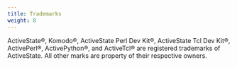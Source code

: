 ```yaml
---
title: Trademarks
weight: 8
---
```


ActiveState&reg;, Komodo&reg;, ActiveState Perl Dev Kit&reg;, ActiveState Tcl Dev Kit&reg;, ActivePerl&reg;, ActivePython&reg;, and ActiveTcl&reg; are registered trademarks of ActiveState. All other marks are property of their respective owners.
